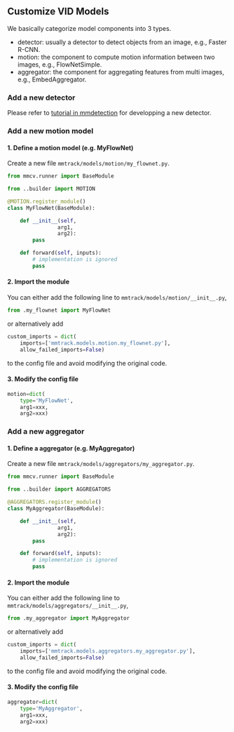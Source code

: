 ## Customize VID Models

We basically categorize model components into 3 types.

- detector: usually a detector to detect objects from an image, e.g., Faster R-CNN.
- motion: the component to compute motion information between two images, e.g., FlowNetSimple.
- aggregator: the component for aggregating features from multi images, e.g., EmbedAggregator.

### Add a new detector

Please refer to [tutorial in mmdetection](https://mmdetection.readthedocs.io/en/latest/tutorials/customize_models.html) for developping a new detector.

### Add a new motion model

#### 1. Define a motion model (e.g. MyFlowNet)

Create a new file `mmtrack/models/motion/my_flownet.py`.

```python
from mmcv.runner import BaseModule

from ..builder import MOTION

@MOTION.register_module()
class MyFlowNet(BaseModule):

    def __init__(self,
                arg1,
                arg2):
        pass

    def forward(self, inputs):
        # implementation is ignored
        pass
```

#### 2. Import the module

You can either add the following line to `mmtrack/models/motion/__init__.py`,

```python
from .my_flownet import MyFlowNet
```

or alternatively add

```python
custom_imports = dict(
    imports=['mmtrack.models.motion.my_flownet.py'],
    allow_failed_imports=False)
```

to the config file and avoid modifying the original code.

#### 3. Modify the config file

```python
motion=dict(
    type='MyFlowNet',
    arg1=xxx,
    arg2=xxx)
```

### Add a new aggregator

#### 1. Define a aggregator (e.g. MyAggregator)

Create a new file `mmtrack/models/aggregators/my_aggregator.py`.

```python
from mmcv.runner import BaseModule

from ..builder import AGGREGATORS

@AGGREGATORS.register_module()
class MyAggregator(BaseModule):

    def __init__(self,
                arg1,
                arg2):
        pass

    def forward(self, inputs):
        # implementation is ignored
        pass
```

#### 2. Import the module

You can either add the following line to `mmtrack/models/aggregators/__init__.py`,

```python
from .my_aggregator import MyAggregator
```

or alternatively add

```python
custom_imports = dict(
    imports=['mmtrack.models.aggregators.my_aggregator.py'],
    allow_failed_imports=False)
```

to the config file and avoid modifying the original code.

#### 3. Modify the config file

```python
aggregator=dict(
    type='MyAggregator',
    arg1=xxx,
    arg2=xxx)
```
